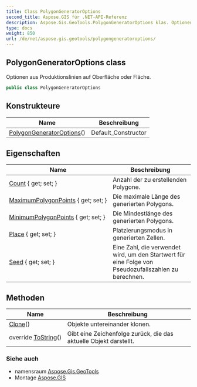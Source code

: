 ```yaml
---
title: Class PolygonGeneratorOptions
second_title: Aspose.GIS für .NET-API-Referenz
description: Aspose.Gis.GeoTools.PolygonGeneratorOptions klas. Optionen aus Produktionslinien auf Oberfläche oder Fläche.
type: docs
weight: 850
url: /de/net/aspose.gis.geotools/polygongeneratoroptions/
---
```

## PolygonGeneratorOptions class

Optionen aus Produktionslinien auf Oberfläche oder Fläche.

```csharp
public class PolygonGeneratorOptions
```

## Konstrukteure

| Name | Beschreibung |
| --- | --- |
| [PolygonGeneratorOptions](polygongeneratoroptions/)() | Default_Constructor |

## Eigenschaften

| Name | Beschreibung |
| --- | --- |
| [Count](../../aspose.gis.geotools/polygongeneratoroptions/count/) { get; set; } | Anzahl der zu erstellenden Polygone. |
| [MaximumPolygonPoints](../../aspose.gis.geotools/polygongeneratoroptions/maximumpolygonpoints/) { get; set; } | Die maximale Länge des generierten Polygons. |
| [MinimumPolygonPoints](../../aspose.gis.geotools/polygongeneratoroptions/minimumpolygonpoints/) { get; set; } | Die Mindestlänge des generierten Polygons. |
| [Place](../../aspose.gis.geotools/polygongeneratoroptions/place/) { get; set; } | Platzierungsmodus in generierten Zellen. |
| [Seed](../../aspose.gis.geotools/polygongeneratoroptions/seed/) { get; set; } | Eine Zahl, die verwendet wird, um den Startwert für eine Folge von Pseudozufallszahlen zu berechnen. |

## Methoden

| Name | Beschreibung |
| --- | --- |
| [Clone](../../aspose.gis.geotools/polygongeneratoroptions/clone/)() | Objekte untereinander klonen. |
| override [ToString](../../aspose.gis.geotools/polygongeneratoroptions/tostring/)() | Gibt eine Zeichenfolge zurück, die das aktuelle Objekt darstellt. |

### Siehe auch

* namensraum [Aspose.Gis.GeoTools](../../aspose.gis.geotools/)
* Montage [Aspose.GIS](../../)


